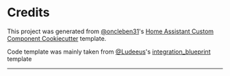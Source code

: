 # Credits

This project was generated from [@oncleben31](https://github.com/oncleben31)'s [Home Assistant Custom Component Cookiecutter][integration_cookiecutter] template.

Code template was mainly taken from [@Ludeeus](https://github.com/ludeeus)'s [integration_blueprint][integration_blueprint] template

---

[integration_cookiecutter]: https://github.com/oncleben31/cookiecutter-homeassistant-custom-component
[integration_blueprint]: https://github.com/custom-components/integration_blueprint
